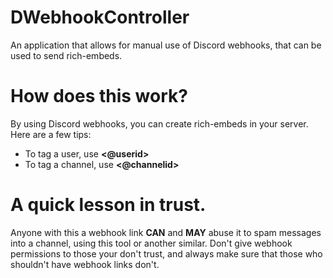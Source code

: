 # DWebhookController
An application that allows for manual use of Discord webhooks, that can be used to send rich-embeds.

# How does this work?
By using Discord webhooks, you can create rich-embeds in your server. Here are a few tips:
* To tag a user, use **<@userid>**
* To tag a channel, use **<@channelid>**

# A quick lesson in trust.
Anyone with this a webhook link **CAN** and **MAY** abuse it to spam messages into a channel, using this tool or another similar. Don't give webhook permissions to those your don't trust, and always make sure that those who shouldn't have webhook links don't.
